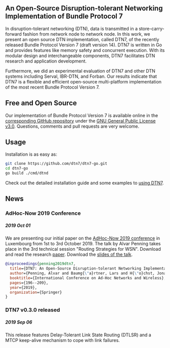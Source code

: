 ## An Open-Source Disruption-tolerant Networking Implementation of Bundle Protocol 7

In disruption-tolerant networking (DTN), data is transmitted in a store-carry-forward fashion from network node to network node. In this work, we present an open source DTN implementation, called DTN7, of the recently released Bundle Protocol Version 7 (draft version 14). DTN7 is written in Go and provides features like memory safety and concurrent execution. With its modular design and interchangeable components, DTN7 facilitates DTN research and application development. 

Furthermore, we did an experimental evaluation of DTN7 and other DTN systems including Serval, IBR-DTN, and Forban. Our results indicate that DTN7 is a flexible and efficient open-source multi-platform implementation of the most recent Bundle Protocol Version 7.


## Free and Open Source

Our implementation of Bundle Protocol Version 7 is available online in the [corresponding GitHub repository](https://github.com/dtn7/dtn7-go) under the [GNU General Public License v3.0](https://github.com/dtn7/dtn7-go/blob/master/LICENSE). Questions, comments and pull requests are very welcome. 

## Usage

Installation is as easy as: 

```bash
git clone https://github.com/dtn7/dtn7-go.git
cd dtn7-go
go build ./cmd/dtnd
```

Check out the detailed installation guide and some examples to [using DTN7](https://github.com/dtn7/dtn7-go#installation).

## News

### AdHoc-Now 2019 Conference 
##### 2019 Oct 01
We are presenting our initial paper on the [AdHoc-Now 2019 conference](https://www.adhocnow2019.lu/programme/programme/) in Luxembourg from 1st to 3rd October 2019. The talk by Alvar Penning takes place in the 3rd technical session "Routing Strategies for WSN". Download and read the research [paper](https://github.com/dtn7/adhocnow2019/releases/download/v1.0/penning2019dtn.pdf). Download the [slides of the talk](https://github.com/dtn7/adhocnow2019-slides/releases/download/v0.1.0/penning2019dtn-slides.pdf).

```bibtex
@inproceedings{penning2019dtn7,
  title={DTN7: An Open-Source Disruption-tolerant Networking Implementation of Bundle Protocol 7},
  author={Penning, Alvar and Baumg{\"a}rtner, Lars and H{\"o}chst, Jonas and Sterz, Artur and Mezini, Mira and Freisleben, Bernd},
  booktitle={International Conference on Ad-Hoc Networks and Wireless},
  pages={196--209},
  year={2019},
  organization={Springer}
}
```

### DTN7 v0.3.0 released
##### 2019 Sep 06
This release features Delay-Tolerant Link State Routing (DTLSR) and a MTCP keep-alive mechanism to cope with link failures.

